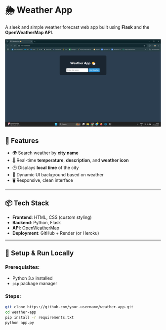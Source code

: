 # 🌦️ Weather App

A sleek and simple weather forecast web app built using **Flask** and the **OpenWeatherMap API**.

![App Screenshot](https://github.com/HarithaRavichandar/weather-app/raw/main/static/Screenshot.png) <!-- Replace or remove if no screenshot -->

## 🚀 Features

- 🌍 Search weather by **city name**
- 🌡️ Real-time **temperature**, **description**, and **weather icon**
- 🕒 Displays **local time** of the city
- 🎨 Dynamic UI background based on weather
- 🖥️ Responsive, clean interface

---

## 📦 Tech Stack

- **Frontend**: HTML, CSS (custom styling)
- **Backend**: Python, Flask
- **API**: [OpenWeatherMap](https://openweathermap.org/api)
- **Deployment**: GitHub + Render (or Heroku)

---

## 🔧 Setup & Run Locally

### Prerequisites:
- Python 3.x installed
- `pip` package manager

### Steps:
```bash
git clone https://github.com/your-username/weather-app.git
cd weather-app
pip install -r requirements.txt
python app.py
